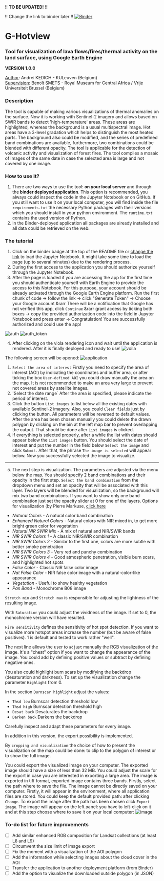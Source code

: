 :bangbang: **TO BE UPDATED!** :bangbang:

:bangbang: Change the link to binder later :bangbang:
[![Binder](https://mybinder.org/badge_logo.svg)](https://mybinder.org/v2/gh/kedich22/Thermal-Sentinel/main?labpath=Burnscar_forfires_new.ipynb)

# G-Hotview
### Tool for visualization of lava flows/fires/thermal activity on the land surface, using Google Earth Engine   

**VERSION 1.0.0**  

<ins>Author</ins>: Andrei KEDICH - KULeuven (Belgium)   
<ins>Supervision</ins>: Benoît SMETS - Royal Museum for Central Africa / Vrije Universiteit Brussel (Belgium)   

### Description 
The tool is capable of making various visualizations of thermal anomalies on the surface. Now it is working with Sentinel-2 imagery and allows based on SWIR bands to detect 'high-temperature' areas. These areas are highlighted, whereas the background is a usual multispectral image. Hot areas have a 3-level gradation which helps to distinguish the most heated parts. The background also could be modified, and the series of predefined band combinations are available, furthermore, two combinations could be blended with different opacity. The tool is applicable for the detection of volcanic activity and visualization of forest fires. The tool compiles a mosaic of images of the same date in case the selected area is large and not covered by one image.

### How to use it?
1. There are two ways to use the tool: **on your local server** and through the **binder deployed application**. This option is recommended, you always could inspect the code in the Jupyter Notebook or on GitHub.
If you still want to use it on your local computer, you will find inside the file `requirements.txt` the necessary Python packages with their versions which you should install in your python environment. The `runtime.txt` contains the used version of Python.  
2. In the Binder-deployed application all packages are already installed and all data could be retrieved on the web. 

### The tutorial
1. Click on the binder badge at the top of the README file or [change the link](https://mybinder.org/v2/gh/kedich22/Thermal-Sentinel/main?labpath=Test%20burnscar.ipynb) to load the Jupyter Notebook. It might take some time to load the page (up to several minutes) due to the rendering process.
2. During the first access to the application you should authorize yourself through the Jupyter Notebook.
3. After the page is loaded if you are accessing the app for the first time you should authenticate yourself with Earth Engine to provide the access to this Notebook. For this purpose, your account should be already activated through the Google Earth Engine platform. 
Run the first chunk of code &rarr; follow the link &rarr; click "Generate Token" &rarr; Choose your Google account &rarr There will be a notification that Google has not verified this app, click `Continue` &rarr grant access by ticking both boxes &rarr; copy the provided authorization code into the field in Jupyter Notebook and press enter &rarr; Congratulation! You are successfully authorized and could use the app!

![auth](https://user-images.githubusercontent.com/70434411/183929591-2a1d9d6f-62eb-422f-b38f-63e3e444988e.png)
![auth_token](https://user-images.githubusercontent.com/70434411/183929684-a87aa178-820b-46c1-9011-e2248fdc84e9.png)

4. After clicking on the viola rendering icon and wait until the application is rendered. After it is finally deployed and ready to use!
![voila](https://user-images.githubusercontent.com/70434411/183935707-ced0268c-56fb-4f51-b69b-fefe47df5190.png)

The following screen will be opened:
![application](https://user-images.githubusercontent.com/70434411/186253616-70241bf0-02c5-438c-819f-9721d2dbb185.png)

1. `Select the area of interest` Firstly you need to specify the area of interest (AOI) by indicating the coordinates and buffer area, or after ticking the box `User-defined AOI` you could draw manually the area on the map. It is not recommended to make an area very large to prevent not covered areas by satellite images.
2. 'Select the date range` After the area is specified, please indicate the period of interest.
3. Click the button `List images` to list below all the existing dates with available Sentinel-2 imagery. Also, you could `Clear fields` just by clicking the button. All parameters will be reversed to default values. After the area has been chosen manually you could delete the drawn polygon by clicking on the bin at the left map bar to prevent overlapping the output. That should be done after `List images` is clicked.
4. If everything is selected properly, after a while the list with dates should appear below the `List images` button. You should select the date of interest and put the number in the field below `Select the image` and click `Submit`. After that, the phrase `The image is selected` will appear below. Now you successfully selected the image to visualize.
---
5. The next step is visualization. The parameters are adjusted via the menu below the map.
You should specify 2 band combinations and their opacity in the first step. `Select the band combination` from the dropdown menu and set an opacity that will be associated with this layer. Two layers will be blended for visualization, so the background will mix two band combinations. If you want to show only one band combination just set the opacity slider at 0 for one of the layers.
Options for visualization (by Pierre Markuse, [click here](https://pierre-markuse.net/2018/04/30/visualizing-wildfires-burn-scars-sentinel-hub-eo-browser/)
- *Natural Colors* - A natural color band combination
- *Enhanced Natural Colors* - Natural colors with NIR mixed in, to get more bright green color for vegetation
- *Natural NIR SWIR Mix* - A mix of natural and NIR/SWIR bands
- *NIR SWIR Colors 1* - A classic NIR/SWIR combination
- *NIR SWIR Colors 2* - Similar to the first one, colors are more subtle with better smoke penetration
- *NIR SWIR Colors 3* - Very red and punchy combination
- *NIR SWIR Colors 4* - Good atmospheric penetration, visible burn scars, and highlighted hot spots
- *False Color* - Classic NIR false color image
- *Nat False Color* - NIR false color image with a natural-color-like appearance
- *Vegetation* - Useful to show healthy vegetation
- *Pan Band* - Monochrome B08 image

`Stretch min` and `Stretch max` is responsible for adjusting the lightness of the resulting image. 

With `Saturation` you could adjust the vividness of the image. If set to 0, the monochrome version will have resulted.

`Fire sensitivity` defines the sensitivity of hot spot detection. If you want to visualize more hotspot areas increase the number (but be aware of false positives). 1 is default and tested to work rather "well".

The next line allows the user to `adjust` manually the RGB visualization of the image. It's a "cheat" option if you want to change the appearance of the image. You could add by defining positive values or subtract by defining negative ones.

You also could highlight burn scars by modifying the backdrop (desaturation and darkness). To set up the visualization change the parameter `Highlight` from 0. 

In the section `Burnscar highlight` adjust the values:
- `Thsd low` Burnscar detection threshold low
- `Thsd high` Burnscar detection threshold high
- `Desat back` Desaturates the backdrop
- `Darken back` Darkens the backdrop

Carefully inspect and adapt these parameters for every image.

In addition in this version, the export possibility is implemented.

By `cropping and visualization` the choice of how to present the visualization on the map could be done: to clip to the polygon of interest or to show the full image.

You could export the visualized image on your computer. The exported image should have a size of less than 32 MB. You could adjust the scale for the export in case you are interested in exporting a large area. The image is exported in tiff format, exported image contains three bands.
Firstly, select the path where to save the file. The image cannot be directly saved on your computer. Firstly, it will appear in the environment, where all application files are stored. You could keep the default provided path: after clicking `Change`. 
To export the image after the path has been chosen click `Export image`. 
The image will appear on the left panel: you have to left-click on it and at this step choose where to save it on your local computer:
![image](https://user-images.githubusercontent.com/70434411/195396364-aa5e0299-d02e-4fce-bd8a-071099a8e5c0.png)


### To-do list for future improvements
- [ ] Add similar enhanced RGB composition for Landsat collections (at least L8 and L9)
- [ ] Circumvent the size limit of image export
- [ ] Fix the moment with a visualization of the AOI polygon
- [ ] Add the information while selecting images about the cloud cover in the AOI
- [ ] Transfer the application to another deployment platform (from Binder)
- [ ] Add the option to visualize the downloaded outside polygon (in JSON)
